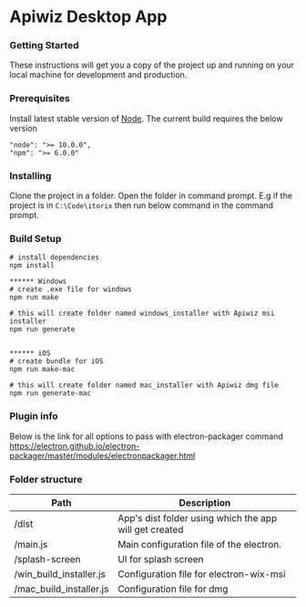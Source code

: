 
# Apiwiz Desktop App

### Getting Started

These instructions will get you a copy of the project up and running on your local machine for development and production.

### Prerequisites
Install latest stable version of [Node](https://nodejs.org/en/download/). The current build requires the below version
```
"node": ">= 10.0.0",
"npm": ">= 6.0.0"
```

### Installing
Clone the project in a folder. Open the folder in command prompt. 
E.g if the project is in `C:\Code\itorix` then run below command in the command prompt.

### Build Setup

```
# install dependencies
npm install

****** Windows
# create .exe file for windows
npm run make

# this will create folder named windows_installer with Apiwiz msi installer
npm run generate


****** iOS
# create bundle for iOS
npm run make-mac

# this will create folder named mac_installer with Apiwiz dmg file
npm run generate-mac
```
### Plugin info
Below is the link for all options to pass with electron-packager command
https://electron.github.io/electron-packager/master/modules/electronpackager.html

### Folder structure

| Path | Description |
| ------------- | ------------- |
| /dist | App's dist folder using which the app will get created |
| /main.js | Main configuration file of the electron. |
| /splash-screen | UI for splash screen |
| /win_build_installer.js | Configuration file for electron-wix-msi |
| /mac_build_installer.js | Configuration file for dmg |

